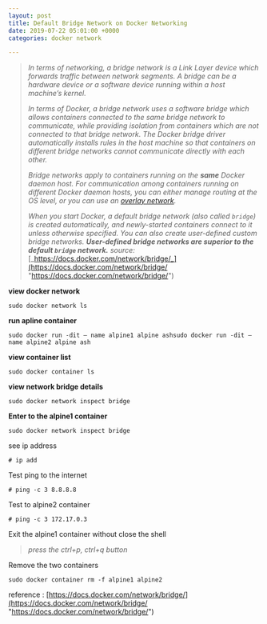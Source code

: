 ```yaml
---
layout: post
title: Default Bridge Network on Docker Networking
date: 2019-07-22 05:01:00 +0000
categories: docker network

---
```

> _In terms of networking, a bridge network is a Link Layer device which forwards traffic between network segments. A bridge can be a hardware device or a software device running within a host machine’s kernel._
>
> _In terms of Docker, a bridge network uses a software bridge which allows containers connected to the same bridge network to communicate, while providing isolation from containers which are not connected to that bridge network. The Docker bridge driver automatically installs rules in the host machine so that containers on different bridge networks cannot communicate directly with each other._
>
> _Bridge networks apply to containers running on the **same** Docker daemon host. For communication among containers running on different Docker daemon hosts, you can either manage routing at the OS level, or you can use an_ [_overlay network_](https://docs.docker.com/network/overlay/)_._
>
> _When you start Docker, a default bridge network (also called `bridge`) is created automatically, and newly-started containers connect to it unless otherwise specified. You can also create user-defined custom bridge networks. **User-defined bridge networks are superior to the default `bridge` network.** source:_ [_https://docs.docker.com/network/bridge/_](https://docs.docker.com/network/bridge/ "https://docs.docker.com/network/bridge/")

**view docker network**

    sudo docker network ls

**run apline container**

    sudo docker run -dit — name alpine1 alpine ashsudo docker run -dit — name alpine2 alpine ash

**view container list**

    sudo docker container ls

**view network bridge details**

    sudo docker network inspect bridge

**Enter to the alpine1 container**

    sudo docker network inspect bridge

see ip address

    # ip add

Test ping to the internet

    # ping -c 3 8.8.8.8

Test to alpine2 container

    # ping -c 3 172.17.0.3

Exit the alpine1 container without close the shell

> _press the ctrl+p, ctrl+q button_

Remove the two containers

    sudo docker container rm -f alpine1 alpine2

reference : [https://docs.docker.com/network/bridge/](https://docs.docker.com/network/bridge/ "https://docs.docker.com/network/bridge/")
